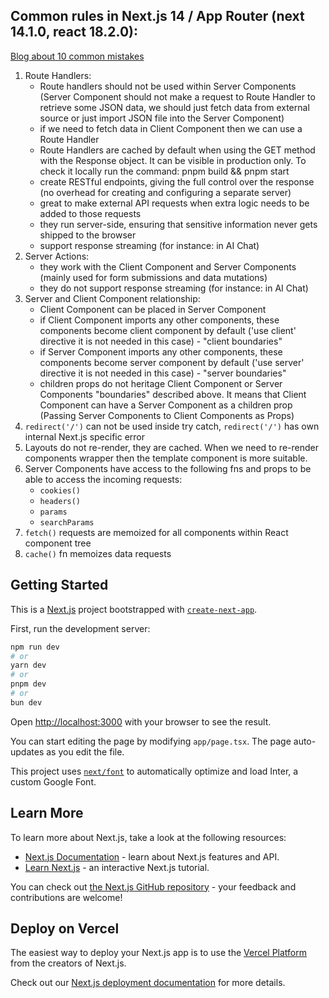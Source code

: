 ## Common rules in Next.js 14 / App Router (next 14.1.0, react 18.2.0):

[Blog about 10 common mistakes](https://vercel.com/blog/common-mistakes-with-the-next-js-app-router-and-how-to-fix-them)

1. Route Handlers:
   - Route handlers should not be used within Server Components (Server Component should not make a request to Route Handler to retrieve some JSON data, we should just fetch data from external source or just import JSON file into the Server Component)
   - if we need to fetch data in Client Component then we can use a Route Handler
   - Route Handlers are cached by default when using the GET method with the Response object. It can be visible in production only. To check it locally run the command: pnpm build && pnpm start
   - create RESTful endpoints, giving the full control over the response (no overhead for creating and configuring a separate server)
   - great to make external API requests when extra logic needs to be added to those requests
   - they run server-side, ensuring that sensitive information never gets shipped to the browser
   - support response streaming (for instance: in AI Chat)
2. Server Actions:
   - they work with the Client Component and Server Components (mainly used for form submissions and data mutations)
   - they do not support response streaming (for instance: in AI Chat)
3. Server and Client Component relationship:
   - Client Component can be placed in Server Component
   - if Client Component imports any other components, these components become client component by default ('use client' directive it is not needed in this case) - "client boundaries"
   - if Server Component imports any other components, these components become server component by default ('use server' directive it is not needed in this case) - "server boundaries"
   - children props do not heritage Client Component or Server Components "boundaries" described above. It means that Client Component can have a Server Component as a children prop
     (Passing Server Components to Client Components as Props)
4. `redirect('/')` can not be used inside try catch, `redirect('/')` has own internal Next.js specific error
5. Layouts do not re-render, they are cached. When we need to re-render components wrapper then the template component is more suitable.
6. Server Components have access to the following fns and props to be able to access the incoming requests:
   - `cookies()`
   - `headers()`
   - `params`
   - `searchParams`
7. `fetch()` requests are memoized for all components within React component tree
8. `cache()` fn memoizes data requests

## Getting Started

This is a [Next.js](https://nextjs.org/) project bootstrapped with [`create-next-app`](https://github.com/vercel/next.js/tree/canary/packages/create-next-app).

First, run the development server:

```bash
npm run dev
# or
yarn dev
# or
pnpm dev
# or
bun dev
```

Open [http://localhost:3000](http://localhost:3000) with your browser to see the result.

You can start editing the page by modifying `app/page.tsx`. The page auto-updates as you edit the file.

This project uses [`next/font`](https://nextjs.org/docs/basic-features/font-optimization) to automatically optimize and load Inter, a custom Google Font.

## Learn More

To learn more about Next.js, take a look at the following resources:

- [Next.js Documentation](https://nextjs.org/docs) - learn about Next.js features and API.
- [Learn Next.js](https://nextjs.org/learn) - an interactive Next.js tutorial.

You can check out [the Next.js GitHub repository](https://github.com/vercel/next.js/) - your feedback and contributions are welcome!

## Deploy on Vercel

The easiest way to deploy your Next.js app is to use the [Vercel Platform](https://vercel.com/new?utm_medium=default-template&filter=next.js&utm_source=create-next-app&utm_campaign=create-next-app-readme) from the creators of Next.js.

Check out our [Next.js deployment documentation](https://nextjs.org/docs/deployment) for more details.
